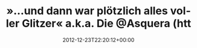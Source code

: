 ---
retweeted: false
source: <a href="http://twitter.com/#!/download/ipad" rel="nofollow">Twitter for iPad</a>
entities:
  hashtags: []
  symbols: []
  user_mentions:
  - name: Asquera
    screen_name: Asquera
    indices:
    - '58'
    - '66'
    id_str: '122047774'
    id: '122047774'
  urls: []
display_text_range:
- '0'
- '125'
favorite_count: '1'
id_str: '282973910721507328'
truncated: false
retweet_count: '2'
id: '282973910721507328'
created_at: Sun Dec 23 22:20:12 +0000 2012
favorited: false
full_text: "»…und dann war plötzlich alles voller Glitzer« a.k.a. Die [@Asquera](https://twitter.com/Asquera)
  Weihnachtskarte ist da. Danke an die Damen und Herren! :-)"
lang: de
tags:
- pesos/twitter
date: '2012-12-23T22:20:12+00:00'
src: https://twitter.com/bascht/status/282973910721507328
original_url: https://twitter.com/bascht/status/282973910721507328
type: twitter_tweet
text: "»…und dann war plötzlich alles voller Glitzer« a.k.a. Die [@Asquera](https://twitter.com/Asquera)
  Weihnachtskarte ist da. Danke an die Damen und Herren! :-)"
title: "»…und dann war plötzlich alles voller Glitzer« a.k.a. Die @Asquera (htt"

---